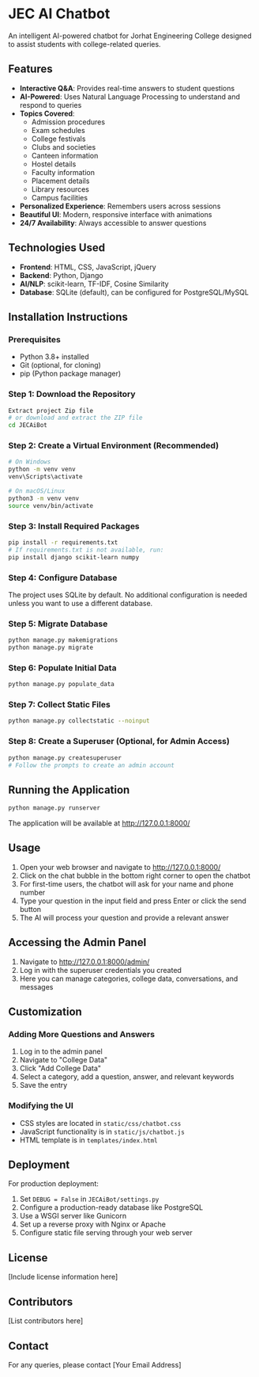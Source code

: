 # JEC AI Chatbot

An intelligent AI-powered chatbot for Jorhat Engineering College designed to assist students with college-related queries.

## Features

- **Interactive Q&A**: Provides real-time answers to student questions
- **AI-Powered**: Uses Natural Language Processing to understand and respond to queries
- **Topics Covered**:
  - Admission procedures
  - Exam schedules
  - College festivals
  - Clubs and societies
  - Canteen information
  - Hostel details
  - Faculty information
  - Placement details
  - Library resources
  - Campus facilities
- **Personalized Experience**: Remembers users across sessions
- **Beautiful UI**: Modern, responsive interface with animations
- **24/7 Availability**: Always accessible to answer questions

## Technologies Used

- **Frontend**: HTML, CSS, JavaScript, jQuery
- **Backend**: Python, Django
- **AI/NLP**: scikit-learn, TF-IDF, Cosine Similarity
- **Database**: SQLite (default), can be configured for PostgreSQL/MySQL

## Installation Instructions

### Prerequisites

- Python 3.8+ installed
- Git (optional, for cloning)
- pip (Python package manager)

### Step 1:  Download the Repository

```bash
Extract project Zip file
# or download and extract the ZIP file
cd JECAiBot
```

### Step 2: Create a Virtual Environment (Recommended)

```bash
# On Windows
python -m venv venv
venv\Scripts\activate

# On macOS/Linux
python3 -m venv venv
source venv/bin/activate
```

### Step 3: Install Required Packages

```bash
pip install -r requirements.txt
# If requirements.txt is not available, run:
pip install django scikit-learn numpy
```

### Step 4: Configure Database

The project uses SQLite by default. No additional configuration is needed unless you want to use a different database.

### Step 5: Migrate Database

```bash
python manage.py makemigrations
python manage.py migrate
```

### Step 6: Populate Initial Data

```bash
python manage.py populate_data
```

### Step 7: Collect Static Files

```bash
python manage.py collectstatic --noinput
```

### Step 8: Create a Superuser (Optional, for Admin Access)

```bash
python manage.py createsuperuser
# Follow the prompts to create an admin account
```

## Running the Application

```bash
python manage.py runserver
```

The application will be available at http://127.0.0.1:8000/

## Usage

1. Open your web browser and navigate to http://127.0.0.1:8000/
2. Click on the chat bubble in the bottom right corner to open the chatbot
3. For first-time users, the chatbot will ask for your name and phone number
4. Type your question in the input field and press Enter or click the send button
5. The AI will process your question and provide a relevant answer

## Accessing the Admin Panel

1. Navigate to http://127.0.0.1:8000/admin/
2. Log in with the superuser credentials you created
3. Here you can manage categories, college data, conversations, and messages

## Customization

### Adding More Questions and Answers

1. Log in to the admin panel
2. Navigate to "College Data"
3. Click "Add College Data"
4. Select a category, add a question, answer, and relevant keywords
5. Save the entry

### Modifying the UI

- CSS styles are located in `static/css/chatbot.css`
- JavaScript functionality is in `static/js/chatbot.js`
- HTML template is in `templates/index.html`

## Deployment

For production deployment:

1. Set `DEBUG = False` in `JECAiBot/settings.py`
2. Configure a production-ready database like PostgreSQL
3. Use a WSGI server like Gunicorn
4. Set up a reverse proxy with Nginx or Apache
5. Configure static file serving through your web server

## License

[Include license information here]

## Contributors

[List contributors here]

## Contact

For any queries, please contact [Your Email Address] 